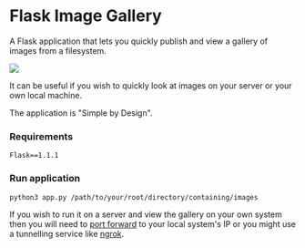 
# Flask Image Gallery

A Flask application that lets you quickly publish and view a gallery of images from a filesystem.

<img src='assets/screenshot.png'>


It can be useful if you wish to quickly look at images on your server or your own local machine.

The application is "Simple by Design".

### Requirements
```
Flask==1.1.1
```
### Run application
```
python3 app.py /path/to/your/root/directory/containing/images
```

If you wish to run it on a server and view the gallery on your own system then you will need to [port forward](https://www.ssh.com/ssh/tunneling/example) to your local system's IP or you might use a tunnelling service like [ngrok](https://ngrok.com).
